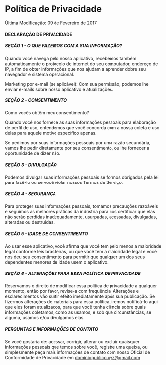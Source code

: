# Política de Privacidade

Última Modificação: 09 de Fevereiro de 2017

#### DECLARAÇÃO DE PRIVACIDADE

##### SEÇÃO 1 - O QUE FAZEMOS COM A SUA INFORMAÇÃO?

Quando você navega pelo nosso aplicativo, recebemos também automaticamente o protocolo de internet do seu computador, endereço de IP, a fim de obter informações que nos ajudam a aprender dobre seu navegador e sistema operacional.

Marketing por e-mail (se aplicável): Com sua permissão, podemos lhe enviar e-mails sobre nosso aplicativo e atualizações.

##### SEÇÃO 2 - CONSENTIMENTO

Como vocês obtêm meu consentimento?

Quando você nos fornece as suas informações pessoais para elaboração de perfil de uso, entendemos que você concorda com a nossa coleta e uso delas para aquele motivo específico apenas.

Se pedimos por suas informações pessoais por uma razão secundária, vamos lhe pedir diretamente por seu consentimento, ou lhe fornecer a oportunidade de dizer não.

##### SEÇÃO 3 - DIVULGAÇÃO

Podemos divulgar suas informações pessoais se formos obrigados pela lei para fazê-lo ou se você violar nossos Termos de Serviço.

##### SEÇÃO 4 - SEGURANÇA

Para proteger suas informações pessoais, tomamos precauções razoáveis e seguimos as melhores práticas da indústria para nos certificar que elas não serão perdidas inadequadamente, usurpadas, acessadas, divulgadas, alteradas ou destruídas.

##### SEÇÃO 5 - IDADE DE CONSENTIMENTO

##### 

Ao usar esse aplicativo, você afirma que você tem pelo menos a maioridade legal conforme leis brasileiras, ou que você tem a maioridade legal e você nos deu seu consentimento para permitir que qualquer um dos seus dependentes menores de idade usem o aplicativo.

##### SEÇÃO 6 - ALTERAÇÕES PARA ESSA POLÍTICA DE PRIVACIDADE

Reservamos o direito de modificar essa política de privacidade a qualquer momento, então por favor, revise-a com frequência. Alterações e esclarecimentos vão surtir efeito imediatamente após sua publicação. Se fizermos alterações de materiais para essa política, iremos notificá-lo aqui que eles foram atualizados, para que você tenha ciência sobre quais informações coletamos, como as usamos, e sob que circunstâncias, se alguma, usamos e/ou divulgamos elas.

##### PERGUNTAS E INFORMAÇÕES DE CONTATO

Se você gostaria de: acessar, corrigir, alterar ou excluir quaisquer informações pessoais que temos sobre você, registre uma queixa, ou simplesmente peça mais informações de contato com nosso Oficial de Conformidade de Privacidade em dominiopublico.xyz@gmail.com
